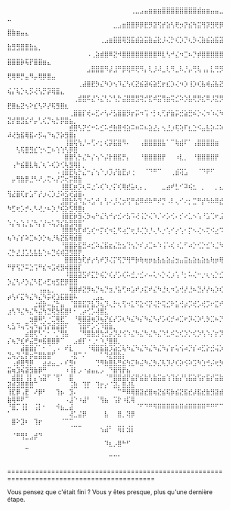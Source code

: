 
⠀⠀⠀⠀⠀⠀⠀⠀⠀⠀⠀⠀⠀⠀⠀⠀⠀⠀⠀⠀⠀⠀⠀⠀⠀⠀⠀⠀⢀⣀⣠⣤⣶⣶⣶⣿⣿⣿⣿⣿⣿⣿⣿⣾⣶⣶⣤⣤⣀⣀⠀⠀⠀⠀⠀⠀⠀⠀⠀⠀⠀⠀⠀⠀⠀⠀⠀⠀⠀⠀⠀⠀⠀⠀⠀⠀⠀⠀
⠀⠀⠀⠀⠀⠀⠀⠀⠀⠀⠀⠀⠀⠀⠀⠀⠀⠀⠀⠀⠀⠀⠀⠀⣀⣠⣶⣿⣿⡿⡿⣟⡻⣽⢫⡞⣵⢣⢟⡲⡝⣮⢳⣭⢻⡽⣻⢟⡿⣿⣷⣶⣤⣄⠀⠀⠀⠀⠀⠀⠀⠀⠀⠀⠀⠀⠀⠀⠀⠀⠀⠀⠀⠀⠀⠀⠀⠀
⠀⠀⠀⠀⠀⠀⠀⠀⠀⠀⠀⠀⠀⠀⠀⠀⠀⠀⠀⠀⠀⢀⣠⣶⣿⣿⢿⣻⣯⣾⣵⣭⣷⣬⣗⡸⢌⡓⢎⡱⡙⢆⡳⢌⣷⣮⣵⣯⣽⣷⣻⣻⣿⣿⣷⣦⡀⠀⠀⠀⠀⠀⠀⠀⠀⠀⠀⠀⠀⠀⠀⠀⠀⠀⠀⠀⠀⠀
⠀⠀⠀⠀⠀⠀⠀⠀⠀⠀⠀⠀⠀⠀⠀⠀⠀⠀⠠⢀⣵⣾⣿⠿⣝⠺⣿⣿⣿⣿⣿⣿⣿⣿⠿⣇⢣⠚⣌⠲⣉⠦⡙⡾⣿⣿⣿⣿⣿⣿⣿⣿⡷⢯⡟⣿⣿⣶⣄⠀⠀⠀⠀⠀⠀⠀⠀⠀⠀⠀⠀⠀⠀⠀⠀⠀⠀⠀
⠀⠀⠀⠀⠀⠀⠀⠀⠀⠀⠀⠀⠀⠀⠀⠀⠀⠀⣠⣿⣿⣿⠻⡼⣸⠛⡿⢿⠿⢟⠻⡄⢇⡸⠼⣀⢇⠻⣀⠧⡘⡤⢛⢧⢠⡄⣇⢛⡻⢟⢿⠿⡛⣤⠻⡤⢿⡿⣿⣤⠀⠀⠀⠀⠀⠀⠀⠀⠀⠀⠀⠀⠀⠀⠀⠀⠀⠀
⠀⠀⠀⠀⠀⠀⠀⠀⠀⠀⠀⠀⠀⠀⠀⠀⢀⣼⣿⣟⡳⣌⠳⡱⢢⠹⣌⢣⢎⣝⣮⣽⢮⣵⣋⡖⣎⡱⢌⠲⡱⢸⡱⢎⣧⢾⣬⣧⣝⢮⡌⢧⡑⢆⡫⢜⢣⡛⡽⢿⣿⣄⠀⠀⠀⠀⠀⠀⠀⠀⠀⠀⠀⠀⠀⠀⠀⠀
⠀⠀⠀⠀⠀⠀⠀⠀⠀⠀⠀⠀⠀⠀⠀⢀⣾⣿⠯⣜⠱⣌⢣⡑⢣⡓⣬⣿⣿⣻⢽⡚⣏⠾⣭⢻⣶⢭⣊⠵⡱⣧⢟⡻⣎⠿⡸⣝⡻⣟⣿⣦⣝⢢⠕⣎⢣⠝⡜⢯⣻⣿⣆⠀⠀⠀⠀⠀⠀⠀⠀⠀⠀⠀⠀⠀⠀⠀
⠀⠀⠀⠀⠀⠀⠀⠀⠀⠀⠀⠀⠀⠀⢀⣿⣿⡏⢞⠤⣋⠔⢣⠜⣣⣿⣿⡻⡖⡭⠲⢩⠐⡃⢆⢋⡞⣷⡭⣚⣵⣛⠮⡑⢌⠲⠱⢌⠳⣝⡞⣿⣻⣎⠞⡤⢃⢎⡙⢦⡓⡿⣿⣦⡀⠀⠀⠀⠀⠀⠀⠀⠀⠀⠀⠀⠀⠀
⠀⠀⠀⠀⠀⠀⠀⠀⠀⠀⠀⠀⠀⠀⣾⣿⢣⡝⣊⠒⠥⣊⠥⣚⣷⣿⢺⣵⠭⠶⠭⠦⣵⣜⡄⢢⣘⡰⢯⢵⠏⣆⣑⠪⣤⣧⡵⠬⠵⠼⢜⣳⣯⢿⣯⠔⡫⢤⠙⢦⡙⡵⣻⣿⡆⠀⠀⠀⠀⠀⠀⠀⠀⠀⠀⠀⠀⠀
⠀⠀⠀⠀⠀⠀⠀⠀⠀⠀⠀⠀⠀⢸⣿⢯⢳⡘⠤⢋⠔⡂⢎⡽⣯⣿⠻⠄⠀⠀⢠⣿⣿⣿⣿⣧⠁⠉⢷⣾⠏⠁⢠⣿⣿⣿⣿⣶⠀⠀⠀⢣⢯⣿⣻⣎⢑⠢⣉⠦⢱⢱⢣⡿⣿⠀⠀⠀⠀⠀⠀⠀⠀⠀⠀⠀⠀⠀
⠀⠀⠀⠀⠀⠀⠀⠀⠀⠀⠀⠀⠀⣿⣿⢣⡓⣌⠓⡌⢢⠑⡬⡗⣿⣯⡛⡄⠀⠀⠘⣿⣿⣿⣿⡟⠀⠀⠰⣇⡀⠀⠘⣿⣿⣿⣿⡟⠀⠀⢠⠓⣮⣿⣇⢷⡈⢆⠡⢎⡱⢊⢧⣻⢿⡇⡀⠀⠀⠀⠀⠀⠀⠀⠀⠀⠀⠀
⠀⠀⠀⠀⠀⠀⠀⠀⠀⠀⠀⠠⢰⣿⣟⢧⡓⣌⠒⡌⢢⠑⡰⡹⡜⣷⣟⡴⢐⠀⠀⠈⠙⠛⠉⠀⠀⢀⣾⢽⣡⠀⠀⠈⠙⠟⠋⠀⠀⠀⡤⢻⣷⡿⣘⠣⠜⡠⢍⠢⡜⡩⢖⡭⣿⣷⠀⠀⠀⠀⠀⠀⠀⠀⠀⠀⠀⠀
⠀⠀⠀⠀⠀⠀⠀⠀⠀⠀⠀⠀⢸⣿⣏⡶⡩⢆⠭⣐⠡⢎⠱⡐⡍⢎⢿⣞⣥⢆⡄⡀⠀⠀⠀⣀⣴⠞⣃⠊⠽⢮⣂⠀⡀⠀⠀⡀⣄⢻⣜⣿⢏⡖⣡⠋⡜⡰⢌⡱⣘⠵⣫⢞⣽⣿⠄⠀⠀⠀⠀⠀⠀⠀⠀⠀⠀⠀
⠀⠀⠀⠀⠀⠀⠀⠀⠀⠀⠀⠀⣸⣿⡷⣳⠹⣌⠲⣡⠚⡄⢣⠔⡸⢌⡲⢫⠛⣞⠿⠾⠷⠛⠞⡙⠠⠇⢄⠊⠔⡂⣉⠛⡞⠳⠷⠿⣞⠳⣋⢖⡡⡚⢄⠣⢜⡐⠦⡱⡘⢮⡵⣫⢿⣿⡆⠀⠀⠀⠀⠀⠀⠀⠀⠀⠀⠀
⠀⠀⠀⠀⠀⠀⠀⠀⠀⠀⠀⠀⢸⣿⣟⡷⣻⢌⡳⢤⠓⣌⢣⠚⡔⣊⠔⣣⠩⢜⢨⡑⢌⠱⡈⠔⡡⢊⠄⡊⠔⣁⠢⢡⠘⣡⢉⠖⣨⠱⡌⢦⢱⡘⣌⠳⡌⡜⠲⢥⡹⣎⣷⣻⢿⣿⠁⠀⠀⠀⠀⠀⠀⠀⠀⠀⠀⠀
⠀⠀⠀⠀⠀⠀⠀⠀⠀⠀⠀⠀⢸⣿⣿⣳⣏⠾⣡⢎⠒⡍⢎⠲⣅⠫⢴⡉⢖⡸⢌⡱⡘⢄⠣⡐⢡⠊⡔⢡⠂⡍⠢⢌⠢⢍⠪⣔⠩⢦⠱⡌⡎⠵⣉⠦⡱⡑⢦⡘⢧⣝⣯⢿⣾⣿⠀⠀⠀⠀⠀⠀⠀⠀⠀⠀⠀⠀
⠀⠀⠀⠀⠀⠀⠀⠀⠀⠀⠀⠀⠘⣿⣿⡷⣯⣛⠴⣊⠵⣌⣯⣖⣌⣓⣢⢙⢢⡑⠎⡰⣉⠦⠱⢨⠡⢎⠰⣁⠋⠴⡑⢊⡑⣊⠱⣈⠳⢌⡓⣜⣸⣡⣣⣧⣧⢑⠦⣙⢮⢾⣽⣻⣿⡟⡀⠀⠀⠀⠀⠀⠀⠀⠀⠀⠀⠀
⠀⠀⠀⠀⠀⠀⠀⠀⠀⠀⠀⠀⠀⣿⣿⣿⣳⢏⡞⡔⢣⠞⡹⢌⡍⢫⡙⢻⠛⡷⢷⢶⡶⣦⣧⣦⣵⣬⣲⣤⣭⣦⣵⣦⣵⣦⢷⡶⢿⠛⡟⢫⡙⠭⣑⢩⠛⣎⠲⣩⢞⣻⢾⣿⣿⡏⠀⠀⠀⠀⠀⠀⠀⠀⠀⠀⠀⠀
⠀⠀⠀⠀⠀⠀⠀⠀⠀⠀⠀⠀⠀⠸⣿⣿⣽⣫⠞⣍⡓⢮⡑⢎⡜⡡⢎⠥⣚⡐⣊⠔⠤⢅⠢⡑⢌⡰⢡⠘⡂⠥⢌⠒⡐⢆⢢⡑⣊⡱⣌⢣⠜⡱⣌⠣⣏⠴⣋⢶⣫⣟⡿⣿⣿⠀⠀⠀⠀⠀⠀⠀⠀⠀⠀⠀⠀⠀
⠀⠀⠀⠀⠀⠀⠀⢠⣤⣄⡀⠀⠀⠀⢿⣿⡾⣝⡻⢦⡙⢦⡙⣲⡘⣥⢋⠶⣡⠞⡰⣍⠞⣌⠳⣘⢆⠲⣡⢚⡜⣘⠦⣙⡜⡜⢦⡱⢎⡴⢣⠎⣍⠳⣌⠳⣌⠳⡭⢞⣱⣯⣿⣿⠧⠀⠀⠀⢀⣠⣄⠀⠀⠀⠀⠀⠀⠀
⠀⠀⠀⠀⠀⠀⣐⣾⡷⠤⣌⡓⣤⠀⠈⣿⣿⣯⡝⣧⡹⢦⡹⢄⡓⢆⢫⠲⣅⠫⣕⠪⡝⢬⡓⢭⣊⠗⣥⢚⡴⡩⢞⡡⢞⡩⠖⣍⠞⣰⢣⠹⣌⠳⣌⠳⣬⢳⣙⢯⣳⣯⣿⠇⠂⢀⡴⢊⡡⢼⣿⣅⠀⠀⠀⠀⠀⠀
⠀⠀⠀⠀⠀⣲⣿⠿⢃⠐⣉⢿⣟⠁⠀⠘⢿⣿⣽⢶⡹⢦⡝⣎⡜⡩⢆⠳⣌⠳⡌⠳⣌⠣⡜⡡⢎⡚⠴⣉⠖⡹⢌⡱⢃⡳⣉⠦⡙⢆⣣⠹⢤⢛⢬⠳⣬⢳⡝⣾⣽⣿⠏⠀⠀⢹⣿⠟⡡⢊⠹⣿⣷⡀⠀⠀⠀⠀
⠀⠀⠀⠀⣴⣿⢏⠣⢁⠂⠐⡈⢻⣧⠀⠀⠈⠻⣿⣷⣻⢳⣚⡴⡹⣜⢪⠱⣌⠳⣌⠳⣌⠳⣌⠱⣃⠮⣑⢎⡱⡑⢎⡱⢣⠱⡌⡖⡹⡌⢦⡙⣎⠞⣬⣛⠶⣯⣿⣿⡿⠉⠀⠀⣠⣾⡏⠐⢀⠂⠱⡘⣿⣿⡀⠀⠀⠀
⠀⠀⠀⣼⣿⣿⡎⠁⠂⠈⢀⠠⠀⠞⣇⠀⠀⠀⠘⢿⣿⣯⣷⡹⣵⣊⢧⠳⣌⠳⣌⠳⣌⠳⣌⠳⡌⡖⢥⢪⠴⡙⡎⠴⣋⡕⣚⢬⡱⣙⢦⡹⣌⡟⡶⣭⣿⣷⣿⠋⠀⠀⠀⠠⣟⠉⠌⠀⠀⠀⠁⠹⣞⣿⣷⡆⠀⠀
⠀⢠⡾⣿⢻⡿⠀⠀⣴⣴⣤⣀⠄⠎⣻⠆⠀⠀⠀⠀⢙⠻⣷⣿⣧⣛⣮⢳⣍⠷⣬⠳⣌⡳⣌⢧⡹⡜⢎⡵⢪⠵⣩⠳⣱⢚⡬⢖⡳⣭⢶⣹⢮⣽⣻⣷⡿⠛⠀⠀⠀⠀⠰⢸⡇⡠⠐⣴⣤⣄⡠⠀⠙⣿⢻⡟⣦⠀
⠀⣾⣿⡇⢸⡇⡄⢢⣽⠋⠈⢻⠁⠀⣿⠀⠀⠀⠀⠀⠀⠀⠈⠛⣿⣿⣾⡟⣮⡟⣮⣷⢣⣷⣭⣶⢱⢹⣮⡜⢣⣯⣵⢫⡖⣯⡞⣭⣷⣽⣾⣽⣿⣿⣿⠉⠀⠀⠀⠀⠀⠀⠀⢨⣷⠀⢹⡏⠀⢹⡖⡔⠈⣽⡄⣿⣼⣧
⢸⣏⡿⢠⣟⠀⠜⡿⠃⠀⠀⢹⡦⠀⣹⠄⠀⠀⠀⠀⠀⠀⠀⠀⠀⠉⠛⠿⢿⣿⣽⣞⣿⢶⣝⣮⢯⡷⣮⣝⣯⣞⡼⣯⣞⣷⣻⣽⣾⣷⢿⠿⠟⠉⠀⠀⠀⠀⠀⠀⠀⠀⠠⣸⠑⠰⣼⠃⠀⠈⢻⣦⠀⢩⡗⠰⣏⢿
⠘⣿⡉⢸⡇⠀⢨⡇⠂⠀⠀⠺⣦⣀⣼⠀⠀⠀⠀⠀⠀⠀⠀⠀⠀⠀⠀⠀⠀⠈⠋⠙⠛⠻⠿⠿⠿⠿⠷⠿⠾⠿⠿⠿⠿⠛⠛⠋⠉⠁⠀⠀⠀⠀⠀⠀⠀⠀⠀⠀⠀⠀⠀⢼⣁⣬⡿⠀⠀⠀⠀⣧⠀⠀⣿⡀⢽⡿
⠀⣿⠕⣹⠆⠀⢹⡖⠀⠀⠀⠀⠈⠉⠉⠀⠀⠀⠀⠀⠀⠀⠀⠀⠀⠀⠀⠀⠀⠀⠀⠀⠀⠀⠀⠀⠀⠀⠀⠀⠀⠀⠀⠀⠀⠀⠀⠀⠀⠀⠀⠀⠀⠀⠀⠀⠀⠀⠀⠀⠀⠀⠀⠈⠉⠉⠀⠀⠀⠀⢢⣼⠃⠀⢿⡇⣺⡇
⠀⠈⠛⢻⣃⣠⡾⠙⠀⠀⠀⠀⠀⠀⠀⠀⠀⠀⠀⠀⠀⠀⠀⠀⠀⠀⠀⠀⠀⠀⠀⠀⠀⠀⠀⠀⠀⠀⠀⠀⠀⠀⠀⠀⠀⠀⠀⠀⠀⠀⠀⠀⠀⠀⠀⠀⠀⠀⠀⠀⠀⠀⠀⠀⠀⠀⠀⠀⠀⠀⠀⠹⣆⡠⣿⠓⠋⠀
⠀⠀⠀⠀⠉⠀⠀⠀⠀⠀⠀⠀⠀⠀⠀⠀⠀⠀⠀⠀⠀⠀⠀⠀⠀⠀⠀⠀⠀⠀⠀⠀⠀⠀⠀⠀⠀⠀⠀⠀⠀⠀⠀⠀⠀⠀⠀⠀⠀⠀⠀⠀⠀⠀⠀⠀⠀⠀⠀⠀⠀⠀⠀⠀⠀⠀⠀⠀⠀⠀⠀⠀⠉⠉⠁⠀⠀⠀

===========================================================================================

Vous pensez que c'était fini ?
Vous y êtes presque, plus qu'une dernière étape.

